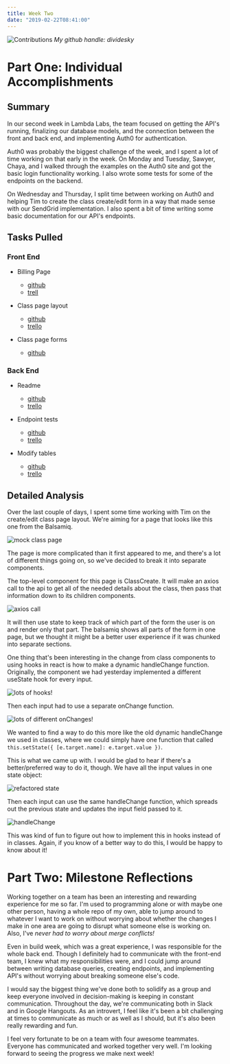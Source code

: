 ```yaml
---
title: Week Two
date: "2019-02-22T08:41:00"
---
```


![Contributions](./contributions.png)
*My github handle: dividesky*

# Part One: Individual Accomplishments
## Summary
In our second week in Lambda Labs, the team focused on getting the API's running, finalizing our database models, and the connection between the front and back end, and implementing Auth0 for authentication.

Auth0 was probably the biggest challenge of the week, and I spent a lot of time working on that early in the week. On Monday and Tuesday, Sawyer, Chaya, and I walked through the examples on the Auth0 site and got the basic login functionality working. I also wrote some tests for some of the endpoints on the backend.

On Wednesday and Thursday, I split time between working on Auth0 and helping Tim to create the class create/edit form in a way that made sense with our SendGrid implementation. I also spent a bit of time writing some basic documentation for our API's endpoints.

## Tasks Pulled
### Front End
* Billing Page
  * [github]('https://github.com/Lambda-School-Labs/labs10-student-follow/pull/35')
  * [trell]('https://trello.com/c/Uc024Up1/57-stripe')

* Class page layout
  * [github]('https://github.com/Lambda-School-Labs/labs10-student-follow/pull/51')
  * [trello]('https://trello.com/c/LLn4GskP/63-connect-client-to-db-for-sendgrid')

* Class page forms
  * [github]('https://github.com/Lambda-School-Labs/labs10-student-follow/pull/61')

### Back End
* Readme
  * [github]('https://github.com/Lambda-School-Labs/labs10-student-follow/pull/41')
  * [trello]('https://trello.com/c/A8knr4m4/62-basic-backend-readme')

* Endpoint tests
  * [github]('https://github.com/Lambda-School-Labs/labs10-student-follow/pull/43')
  * [trello]('https://trello.com/c/gUl4WQ7b/44-tests-for-all-endpoints')

* Modify tables
  * [github]('https://github.com/Lambda-School-Labs/labs10-student-follow/pull/63')
  * [trello]('https://trello.com/c/fC6JW7UY/77-modify-tables')

## Detailed Analysis
Over the last couple of days, I spent some time working with Tim on the create/edit class page layout. We're aiming for a page that looks like this one from the Balsamiq.

![mock class page](./balsamiq.png)

The page is more complicated than it first appeared to me, and there's a lot of different things going on, so we've decided to break it into separate components. 

The top-level component for this page is ClassCreate. It will make an axios call to the api to get all of the needed details about the class, then pass that information down to its children components.

![axios call](./axios_call.png)

It will then use state to keep track of which part of the form the user is on and render only that part. The balsamiq shows all parts of the form in one page, but we thought it might be a better user experience if it was chunked into separate sections.

One thing that's been interesting in the change from class components to using hooks in react is how to make a dynamic handleChange function. Originally, the component we had yesterday implemented a different useState hook for every input.

![lots of hooks!](./hooks1.png)

Then each input had to use a separate onChange function.

![lots of different onChanges!](./hooks2.png)

We wanted to find a way to do this more like the old dynamic handleChange we used in classes, where we could simply have one function that called `this.setState({ [e.target.name]: e.target.value })`.

This is what we came up with. I would be glad to hear if there's a better/preferred way to do it, though. We have all the input values in one state object:

![refactored state](./refactored1.png)

Then each input can use the same handleChange function, which spreads out the previous state and updates the input field passed to it.

![handleChange](./handleChange.png)

This was kind of fun to figure out how to implement this in hooks instead of in classes. Again, if you know of a better way to do this, I would be happy to know about it!

# Part Two: Milestone Reflections

Working together on a team has been an interesting and rewarding experience for me so far. I'm used to programming alone or with maybe one other person, having a whole repo of my own, able to jump around to whatever I want to work on without worrying about whether the changes I make in one area are going to disrupt what someone else is working on. Also, I've _never had to worry about merge conflicts!_

Even in build week, which was a great experience, I was responsible for the whole back end. Though I definitely had to communicate with the front-end team, I knew what my responsibilities were, and I could jump around between writing database queries, creating endpoints, and implementing API's without worrying about breaking someone else's code.

I would say the biggest thing we've done both to solidify as a group and keep everyone involved in decision-making is keeping in constant communication. Throughout the day, we're communicating both in Slack and in Google Hangouts. As an introvert, I feel like it's been a bit challenging at times to communicate as much or as well as I should, but it's also been really rewarding and fun. 

I feel very fortunate to be on a team with four awesome teammates. Everyone has communicated and worked together very well. I'm looking forward to seeing the progress we make next week!



